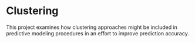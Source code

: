 # Clustering
This project examines how clustering approaches might be included in predictive modeling procedures in an effort to improve prediction accuracy. 
